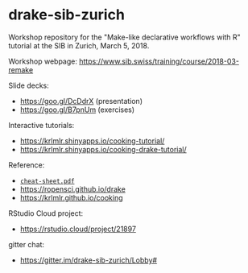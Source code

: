 # drake-sib-zurich

Workshop repository for the "Make-like declarative workflows with R" tutorial at the SIB in Zurich, March 5, 2018.

Workshop webpage: https://www.sib.swiss/training/course/2018-03-remake

Slide decks:

- https://goo.gl/DcDdrX (presentation)
- https://goo.gl/B7pnUm (exercises)

Interactive tutorials:

- https://krlmlr.shinyapps.io/cooking-tutorial/
- https://krlmlr.shinyapps.io/cooking-drake-tutorial/

Reference:

- [`cheat-sheet.pdf`](cheat-sheet.pdf)
- https://ropensci.github.io/drake
- https://krlmlr.github.io/cooking

RStudio Cloud project:

- https://rstudio.cloud/project/21897

gitter chat:

- https://gitter.im/drake-sib-zurich/Lobby#

